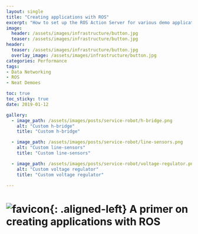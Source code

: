 ```yaml
---
layout: single
title: "Creating applications with ROS"
excerpt: "How to set up the ROS Action Server for various demo applications."
image:
  header: /assets/images/infrastructure/button.jpg
  teaser: /assets/images/infrastructure/button.jpg
header:
  teaser: /assets/images/infrastructure/button.jpg
  overlay_image: /assets/images/infrastructure/button.jpg
categories: Performance
tags:
- Data Networking
- ROS
- Neat Demoes

toc: true
toc_sticky: true
date: 2019-01-12

gallery:
  - image_path: /assets/images/posts/service-robot/h-bridge.png
    alt: "Custom h-bridge"
    title: "Custom h-bridge"

  - image_path: /assets/images/posts/service-robot/line-sensors.png
    alt: "Custom line-sensors"
    title: "Custom line-sensors"

  - image_path: /assets/images/posts/service-robot/voltage-regulator.png
    alt: "Custom voltage regulator"
    title: "Custom voltage regulator"

---
```


# ![favicon](/assets/images/favicon.ico){: .aligned-left} A primer on creating applications with ROS
